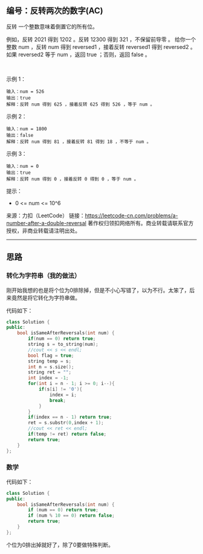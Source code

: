 ## 编号：反转两次的数字(AC)

反转 一个整数意味着倒置它的所有位。

例如，反转 2021 得到 1202 。反转 12300 得到 321 ，不保留前导零 。
给你一个整数 num ，反转 num 得到 reversed1 ，接着反转 reversed1 得到 reversed2 。如果 reversed2 等于 num ，返回 true ；否则，返回 false 。

 

示例 1：
```
输入：num = 526
输出：true
解释：反转 num 得到 625 ，接着反转 625 得到 526 ，等于 num 。
```
示例 2：
```
输入：num = 1800
输出：false
解释：反转 num 得到 81 ，接着反转 81 得到 18 ，不等于 num 。 
```
示例 3：
```
输入：num = 0
输出：true
解释：反转 num 得到 0 ，接着反转 0 得到 0 ，等于 num 。 
```
提示：

* 0 <= num <= 10^6


来源：力扣（LeetCode）
链接：https://leetcode-cn.com/problems/a-number-after-a-double-reversal
著作权归领扣网络所有。商业转载请联系官方授权，非商业转载请注明出处。

---
## 思路

### 转化为字符串（我的做法）

刚开始我想的也是将个位为0排除掉，但是不小心写错了，以为不行。太笨了，后来竟然是将它转化为字符串做。

代码如下：
```c++
class Solution {
public:
    bool isSameAfterReversals(int num) {
        if(num == 0) return true;
        string s = to_string(num);
        //cout << s << endl;
        bool flag = true;
        string temp = s;
        int n = s.size();
        string ret = "";
        int index = -1;
        for(int i = n - 1; i >= 0; i--){
            if(s[i] != '0'){
                index = i;
                break;
            }
        }
        if(index == n - 1) return true;
        ret = s.substr(0,index + 1);
        //cout << ret << endl;
        if(temp != ret) return false;
        return true;
    }
};
```

### 数学

代码如下：
```c++
class Solution {
public:
    bool isSameAfterReversals(int num) {
        if (num == 0) return true;
        if (num % 10 == 0) return false;
        return true;
    }
};
```

个位为0排出掉就好了，除了0要做特殊判断。
